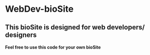 # WebDev-bioSite

<h2>This bioSite is designed for web developers/ designers</h2>
<h4>Feel free to use this code for your own bioSite</h4>
